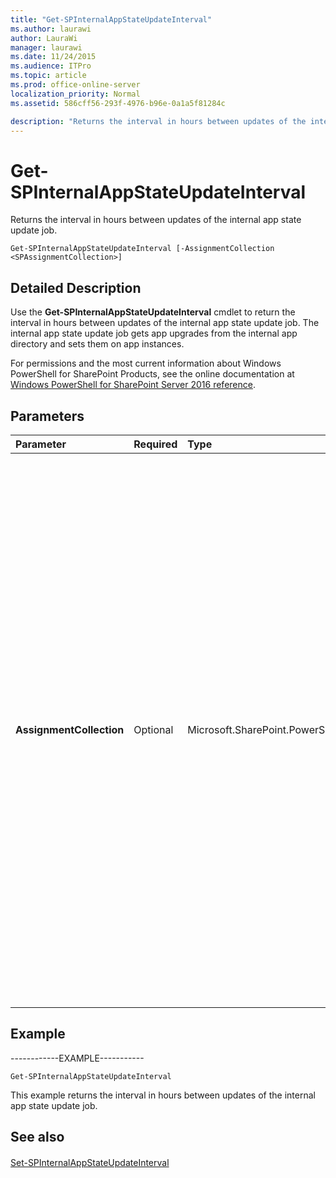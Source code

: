 ```yaml
---
title: "Get-SPInternalAppStateUpdateInterval"
ms.author: laurawi
author: LauraWi
manager: laurawi
ms.date: 11/24/2015
ms.audience: ITPro
ms.topic: article
ms.prod: office-online-server
localization_priority: Normal
ms.assetid: 586cff56-293f-4976-b96e-0a1a5f81284c

description: "Returns the interval in hours between updates of the internal app state update job."
---
```


# Get-SPInternalAppStateUpdateInterval

Returns the interval in hours between updates of the internal app state update job.
  
```
Get-SPInternalAppStateUpdateInterval [-AssignmentCollection <SPAssignmentCollection>]
```

## Detailed Description

Use the **Get-SPInternalAppStateUpdateInterval** cmdlet to return the interval in hours between updates of the internal app state update job. The internal app state update job gets app upgrades from the internal app directory and sets them on app instances. 
  
For permissions and the most current information about Windows PowerShell for SharePoint Products, see the online documentation at [Windows PowerShell for SharePoint Server 2016 reference](https://go.microsoft.com/fwlink/p/?LinkId=671715).
  
## Parameters

|**Parameter**|**Required**|**Type**|**Description**|
|:-----|:-----|:-----|:-----|
|**AssignmentCollection** <br/> |Optional  <br/> |Microsoft.SharePoint.PowerShell.SPAssignmentCollection  <br/> |Manages objects for the purpose of proper disposal. Use of objects, such as **SPWeb** or **SPSite**, can use large amounts of memory and use of these objects in Windows PowerShell scripts requires proper memory management. Using the **SPAssignment** object, you can assign objects to a variable and dispose of the objects after they are needed to free up memory. When **SPWeb**, **SPSite**, or **SPSiteAdministration** objects are used, the objects are automatically disposed of if an assignment collection or the **Global** parameter is not used.  <br/> > [!NOTE]> When the **Global** parameter is used, all objects are contained in the global store. If objects are not immediately used, or disposed of by using the **Stop-SPAssignment** command, an out-of-memory scenario can occur.           |
   
## Example

------------EXAMPLE-----------
  
```
Get-SPInternalAppStateUpdateInterval
```

This example returns the interval in hours between updates of the internal app state update job.
  
## See also

#### 

[Set-SPInternalAppStateUpdateInterval](set-spinternalappstateupdateinterval.md)

